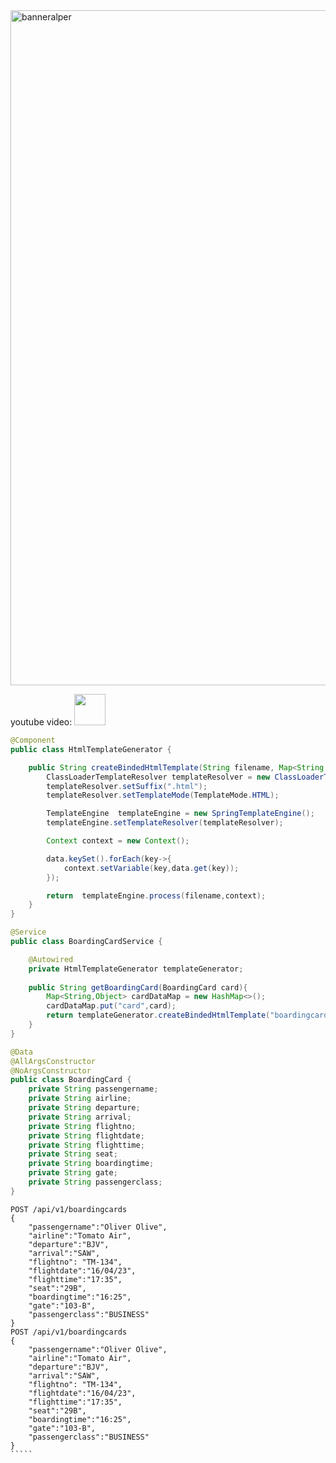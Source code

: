 <img width="1080" alt="banneralper" src="https://user-images.githubusercontent.com/12942688/232245843-322a49b2-0c63-4220-893b-16f1d7e10dd1.png">

  youtube video:
  <a href="https://youtu.be/DsFegZg0CmQ"> 
    <img src=https://user-images.githubusercontent.com/12942688/200041811-50f1ffc9-0a98-4fd8-9c9f-82bc87ef1638.png width="50" height="50"  > 
  </a> 
  
`````java
@Component
public class HtmlTemplateGenerator {

    public String createBindedHtmlTemplate(String filename, Map<String,Object> data){
        ClassLoaderTemplateResolver templateResolver = new ClassLoaderTemplateResolver();
        templateResolver.setSuffix(".html");
        templateResolver.setTemplateMode(TemplateMode.HTML);

        TemplateEngine  templateEngine = new SpringTemplateEngine();
        templateEngine.setTemplateResolver(templateResolver);

        Context context = new Context();

        data.keySet().forEach(key->{
            context.setVariable(key,data.get(key));
        });

        return  templateEngine.process(filename,context);
    }
}

@Service
public class BoardingCardService {

    @Autowired
    private HtmlTemplateGenerator templateGenerator;
  
    public String getBoardingCard(BoardingCard card){
        Map<String,Object> cardDataMap = new HashMap<>();
        cardDataMap.put("card",card);
        return templateGenerator.createBindedHtmlTemplate("boardingcard.html",cardDataMap);
    }
}

@Data
@AllArgsConstructor
@NoArgsConstructor
public class BoardingCard {
    private String passengername;
    private String airline;
    private String departure;
    private String arrival;
    private String flightno;
    private String flightdate;
    private String flighttime;
    private String seat;
    private String boardingtime;
    private String gate;
    private String passengerclass;
}

`````
``````
POST /api/v1/boardingcards
{
    "passengername":"Oliver Olive",
    "airline":"Tomato Air",
    "departure":"BJV",
    "arrival":"SAW",
    "flightno": "TM-134",
    "flightdate":"16/04/23",
    "flighttime":"17:35",
    "seat":"29B",
    "boardingtime":"16:25",
    "gate":"103-B",
    "passengerclass":"BUSINESS"
}
POST /api/v1/boardingcards
{
    "passengername":"Oliver Olive",
    "airline":"Tomato Air",
    "departure":"BJV",
    "arrival":"SAW",
    "flightno": "TM-134",
    "flightdate":"16/04/23",
    "flighttime":"17:35",
    "seat":"29B",
    "boardingtime":"16:25",
    "gate":"103-B",
    "passengerclass":"BUSINESS"
}
`````
